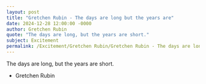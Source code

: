 ```yaml
---
layout: post
title: "Gretchen Rubin - The days are long but the years are"
date: 2024-12-28 12:00:00 -0000
author: Gretchen Rubin
quote: "The days are long, but the years are short."
subject: Excitement
permalink: /Excitement/Gretchen Rubin/Gretchen Rubin - The days are long but the years are
---
```


The days are long, but the years are short.

- Gretchen Rubin
